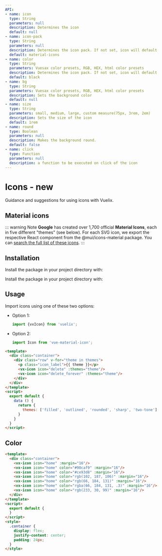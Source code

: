 ```yaml
---
API:
- name: icon
  type: String
  parameters: null
  description: Determines the icon
  default: null
- name: icon-pack
  type: String
  parameters: null
  description: Determines the icon pack. If not set, icon will default to Material Icons. ex. FA4 uses fa or fas, FA5 uses fas, far, or fal.
  default: material-icons
- name: color
  type: String
  parameters: Vuesax color presets, RGB, HEX, html color presets
  description: Determines the icon pack. If not set, icon will default to Material Icons. ex. FA4 uses fa or fas, FA5 uses fas, far, or fal.
  default: black
- name: bg
  type: String
  parameters: Vuesax color presets, RGB, HEX, html color presets
  description: Sets the background color
  default: null
- name: size
  type: String
  parameters: small, medium, large, custom measure(75px, 3rem, 2em)
  description: Sets the size of the icon
  default: 1rem
- name: round
  type: Boolean
  parameters: null
  description: Makes the background round.
  default: false
- name: click
  type: Function
  parameters: null
  description: a function to be executed on click of the icon
---
```

# Icons **- new**
<box header>

Guidance and suggestions for using icons with Vuelix.

</box>

<box>

## Material icons
::: warning Note
**Google** has created over 1,700 official **Material Icons**, each in five different "themes" (see below). For each SVG icon, we export the respective React component from the @mui/icons-material package. You can [search the full list of these icons](https://material.io/icons/).
:::

</box>


<box>

## Installation
Install the package in your project directory with:


<Demos-DemoBox language="bash" plugins="command-line" code="
npm install vuelix
">
</Demos-DemoBox>

<Demos-DemoBox language="bash" plugins="command-line" code="
yarn add vuelix
">
</Demos-DemoBox>

Install the package in your project directory with:

<Demos-DemoBox language="bash" plugins="command-line" code="
npm install vue-material-icon
">
</Demos-DemoBox>

<Demos-DemoBox language="bash" plugins="command-line" code="
yarn add vue-material-icon
">
</Demos-DemoBox>

</box>

<box>

## Usage

Import icons using one of these two options:

- Option 1:

  ```javascript
  import {vxIcon} from 'vuelix';
  ```

- Option 2:

  ```javascript
  import Icon from 'vue-material-icon';
  ```

<vuecode md>
<div slot="demo">
  <Demos-Icon-Default />
</div>
<div slot="code">

```html
<template>
  <div class="container">
    <div class="row" v-for="theme in themes">
      <p class="icon_label">{{ theme }}</p>
      <vx-icon icon="delete" :themes="theme"/>
      <vx-icon icon="delete_forever" :themes="theme"/>
    </div>
  </div>
</template>
<script>
  export default {
    data () {
      return {
        themes: ['filled', 'outlined', 'rounded', 'sharp', 'two-tone']
      }
    }
  }
</script>

```


</div>
</vuecode>
</box>


<box>

## Color

<vuecode md>
<div slot="demo">
  <Demos-Icon-Color />
   <Demos-DemoBox code='
<vx-icon icon="home" :margin="16"/>
<vx-icon icon="home" color="#90caf9" :margin="16"/>
<vx-icon icon="home" color="#ce93d8" :margin="16"/>
<vx-icon icon="home" color="rgb(102, 187, 106)" :margin="16"/>
<vx-icon icon="home" color="rgb(66, 184, 131)" :margin="16"/>
<vx-icon icon="home" color="rgba(66, 184, 131, .3)" :margin="16"/>
<vx-icon icon="home" color="rgb(233, 30, 99)" :margin="16"/>
'></Demos-DemoBox>
</div>
<div slot="code">

```html
<template>
  <div class="container">
    <vx-icon icon="home" :margin="16"/>
    <vx-icon icon="home" color="#90caf9" :margin="16"/>
    <vx-icon icon="home" color="#ce93d8" :margin="16"/>
    <vx-icon icon="home" color="rgb(102, 187, 106)" :margin="16"/>
    <vx-icon icon="home" color="rgb(66, 184, 131)" :margin="16"/>
    <vx-icon icon="home" color="rgba(66, 184, 131, .3)" :margin="16"/>
    <vx-icon icon="home" color="rgb(233, 30, 99)" :margin="16"/>
  </div>
</template>
<script>
  export default {
  }
</script>
<style>
  .container {
    display: flex;
    justify-content: center;
    padding: 24px;
  }
</style>

```


</div>
</vuecode>
</box>
